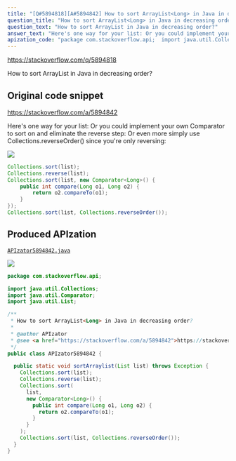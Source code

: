 ```yaml
---
title: "[Q#5894818][A#5894842] How to sort ArrayList<Long> in Java in decreasing order?"
question_title: "How to sort ArrayList<Long> in Java in decreasing order?"
question_text: "How to sort ArrayList in Java in decreasing order?"
answer_text: "Here's one way for your list: Or you could implement your own Comparator to sort on and eliminate the reverse step: Or even more simply use Collections.reverseOrder() since you're only reversing:"
apization_code: "package com.stackoverflow.api;  import java.util.Collections; import java.util.Comparator; import java.util.List;  /**  * How to sort ArrayList<Long> in Java in decreasing order?  *  * @author APIzator  * @see <a href=\"https://stackoverflow.com/a/5894842\">https://stackoverflow.com/a/5894842</a>  */ public class APIzator5894842 {    public static void sortArraylist(List list) throws Exception {     Collections.sort(list);     Collections.reverse(list);     Collections.sort(       list,       new Comparator<Long>() {         public int compare(Long o1, Long o2) {           return o2.compareTo(o1);         }       }     );     Collections.sort(list, Collections.reverseOrder());   } }"
---
```


https://stackoverflow.com/q/5894818

How to sort ArrayList in Java in decreasing order?



## Original code snippet

https://stackoverflow.com/a/5894842

Here&#x27;s one way for your list:
Or you could implement your own Comparator to sort on and eliminate the reverse step:
Or even more simply use Collections.reverseOrder() since you&#x27;re only reversing:

<div class="code-logo"><img src="/stackoverflow.png" /></div>

```java
Collections.sort(list);
Collections.reverse(list);
Collections.sort(list, new Comparator<Long>() {
    public int compare(Long o1, Long o2) {
        return o2.compareTo(o1);
    }
});
Collections.sort(list, Collections.reverseOrder());
```

## Produced APIzation

[`APIzator5894842.java`](https://github.com/blind-papers/apization-temp-data/raw/main/search/APIzator5894842.java)

<div class="code-logo"><img src="/apizator.png" /></div>

```java
package com.stackoverflow.api;

import java.util.Collections;
import java.util.Comparator;
import java.util.List;

/**
 * How to sort ArrayList<Long> in Java in decreasing order?
 *
 * @author APIzator
 * @see <a href="https://stackoverflow.com/a/5894842">https://stackoverflow.com/a/5894842</a>
 */
public class APIzator5894842 {

  public static void sortArraylist(List list) throws Exception {
    Collections.sort(list);
    Collections.reverse(list);
    Collections.sort(
      list,
      new Comparator<Long>() {
        public int compare(Long o1, Long o2) {
          return o2.compareTo(o1);
        }
      }
    );
    Collections.sort(list, Collections.reverseOrder());
  }
}

```